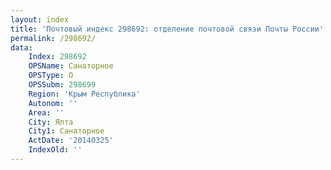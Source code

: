 ```yaml
---
layout: index
title: 'Почтовый индекс 298692: отделение почтовой связи Почты России'
permalink: /298692/
data:
    Index: 298692
    OPSName: Санаторное
    OPSType: О
    OPSSubm: 298699
    Region: 'Крым Республика'
    Autonom: ''
    Area: ''
    City: Ялта
    City1: Санаторное
    ActDate: '20140325'
    IndexOld: ''
---
```

